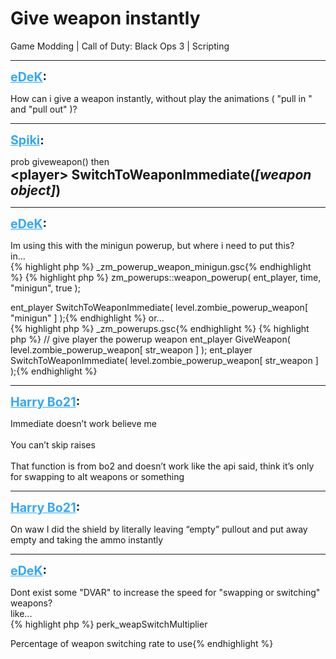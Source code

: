 # Give weapon instantly
Game Modding | Call of Duty: Black Ops 3 | Scripting

---
<strong style="font-size: 1.4em;"><span style="text-decoration: underline;text-decoration-color: #34a7f9;"><span style="color:#34a7f9;">eDeK</span></span>:</strong>

<p>How can i give a weapon instantly, without play the animations ( &quot;pull in &quot; and &quot;pull out&quot; )?</p>

---
<strong style="font-size: 1.4em;"><span style="text-decoration: underline;text-decoration-color: #34a7f9;"><span style="color:#34a7f9;">Spiki</span></span>:</strong>

<p>prob giveweapon() then <br /><span style="font-size:1.5em;"><strong>&lt;player&gt; SwitchToWeaponImmediate(<em>[weapon object]</em>)</strong></span></p>

---
<strong style="font-size: 1.4em;"><span style="text-decoration: underline;text-decoration-color: #34a7f9;"><span style="color:#34a7f9;">eDeK</span></span>:</strong>

<p>Im using this with the minigun powerup, but where i need to put this?<br />in...<br />{% highlight php %}
_zm_powerup_weapon_minigun.gsc{% endhighlight %}
{% highlight php %}
zm_powerups::weapon_powerup( ent_player, time, &quot;minigun&quot;, true );

ent_player SwitchToWeaponImmediate( level.zombie_powerup_weapon[ &quot;minigun&quot; ] );{% endhighlight %}
or...<br />{% highlight php %}
_zm_powerups.gsc{% endhighlight %}
{% highlight php %}
// give player the powerup weapon
ent_player GiveWeapon( level.zombie_powerup_weapon[ str_weapon ] );
ent_player SwitchToWeaponImmediate( level.zombie_powerup_weapon[ str_weapon ] );{% endhighlight %}
</p>

---
<strong style="font-size: 1.4em;"><span style="text-decoration: underline;text-decoration-color: #34a7f9;"><span style="color:#34a7f9;">Harry Bo21</span></span>:</strong>

<p>Immediate doesn’t work believe me<br /><br />You can’t skip raises<br /><br />That function is from bo2 and doesn’t work like the api said, think it’s only for swapping to alt weapons or something</p>

---
<strong style="font-size: 1.4em;"><span style="text-decoration: underline;text-decoration-color: #34a7f9;"><span style="color:#34a7f9;">Harry Bo21</span></span>:</strong>

<p>On waw I did the shield by literally leaving “empty” pullout and put away empty and taking the ammo instantly</p>

---
<strong style="font-size: 1.4em;"><span style="text-decoration: underline;text-decoration-color: #34a7f9;"><span style="color:#34a7f9;">eDeK</span></span>:</strong>

<p>Dont exist some &quot;DVAR&quot; to increase the speed for &quot;swapping or switching&quot; weapons?<br />like...<br />{% highlight php %}
perk_weapSwitchMultiplier

Percentage of weapon switching rate to use{% endhighlight %}
</p>
